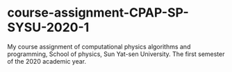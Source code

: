 # course-assignment-CPAP-SP-SYSU-2020-1
My course assignment of computational physics algorithms and programming, School of physics, Sun Yat-sen University. The first semester of the 2020 academic year.
